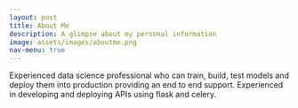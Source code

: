 ```yaml
---
layout: post
title: About Me
description: A glimpse about my personal information
image: assets/images/aboutme.png
nav-menu: true
---
```

Experienced data science professional who can train, build, test models and deploy them into production providing an end to end support. Experienced in developing and deploying APIs using flask and celery.